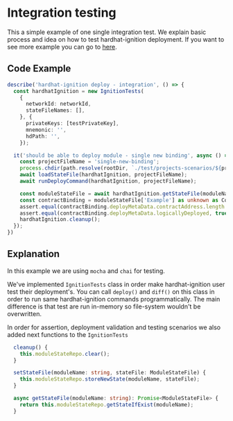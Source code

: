 # Integration testing

This a simple example of one single integration test. We explain basic process and idea on how to test hardhat-ignition
deployment. If you want to see more example you can go to [here](../../../packages/e2e-tests/actions/deploy_command.test.ts).

## Code Example

```typescript
describe('hardhat-ignition deploy - integration', () => {
  const hardhatIgnition = new IgnitionTests(
    {
      networkId: networkId,
      stateFileNames: [],
    }, {
      privateKeys: [testPrivateKey],
      mnemonic: '',
      hdPath: '',
    });

  it('should be able to deploy module - single new binding', async () => {
    const projectFileName = 'single-new-binding';
    process.chdir(path.resolve(rootDir, `./test/projects-scenarios/${projectFileName}`));
    await loadStateFile(hardhatIgnition, projectFileName);
    await runDeployCommand(hardhatIgnition, projectFileName);

    const moduleStateFile = await hardhatIgnition.getStateFile(moduleName);
    const contractBinding = moduleStateFile['Example'] as unknown as ContractBindingMetaData;
    assert.equal(contractBinding.deployMetaData.contractAddress.length > 0, true);
    assert.equal(contractBinding.deployMetaData.logicallyDeployed, true);
    hardhatIgnition.cleanup();
  });
})
```

## Explanation

In this example we are using `mocha` and `chai` for testing.

We've implemented `IgnitionTests` class in order make hardhat-ignition user test their deployment's. You can call `deploy()`
and `diff()` on this class in order to run same hardhat-ignition commands programmatically. The main difference is that test are
run in-memory so file-system wouldn't be overwritten. 

In order for assertion, deployment validation and testing scenarios we also added next functions to the `IgnitionTests` 
```typescript
  cleanup() {
    this.moduleStateRepo.clear();
  }

  setStateFile(moduleName: string, stateFile: ModuleStateFile) {
    this.moduleStateRepo.storeNewState(moduleName, stateFile);
  }

  async getStateFile(moduleName: string): Promise<ModuleStateFile> {
    return this.moduleStateRepo.getStateIfExist(moduleName);
  }
```
